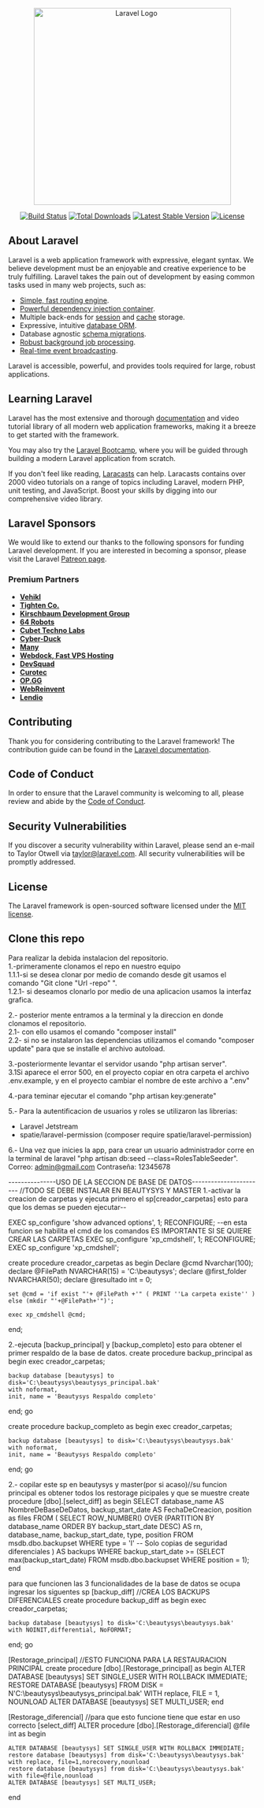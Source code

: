 <p align="center"><a href="https://laravel.com" target="_blank"><img src="https://raw.githubusercontent.com/laravel/art/master/logo-lockup/5%20SVG/2%20CMYK/1%20Full%20Color/laravel-logolockup-cmyk-red.svg" width="400" alt="Laravel Logo"></a></p>

<p align="center">
<a href="https://github.com/laravel/framework/actions"><img src="https://github.com/laravel/framework/workflows/tests/badge.svg" alt="Build Status"></a>
<a href="https://packagist.org/packages/laravel/framework"><img src="https://img.shields.io/packagist/dt/laravel/framework" alt="Total Downloads"></a>
<a href="https://packagist.org/packages/laravel/framework"><img src="https://img.shields.io/packagist/v/laravel/framework" alt="Latest Stable Version"></a>
<a href="https://packagist.org/packages/laravel/framework"><img src="https://img.shields.io/packagist/l/laravel/framework" alt="License"></a>
</p>

## About Laravel

Laravel is a web application framework with expressive, elegant syntax. We believe development must be an enjoyable and creative experience to be truly fulfilling. Laravel takes the pain out of development by easing common tasks used in many web projects, such as:

- [Simple, fast routing engine](https://laravel.com/docs/routing).
- [Powerful dependency injection container](https://laravel.com/docs/container).
- Multiple back-ends for [session](https://laravel.com/docs/session) and [cache](https://laravel.com/docs/cache) storage.
- Expressive, intuitive [database ORM](https://laravel.com/docs/eloquent).
- Database agnostic [schema migrations](https://laravel.com/docs/migrations).
- [Robust background job processing](https://laravel.com/docs/queues).
- [Real-time event broadcasting](https://laravel.com/docs/broadcasting).

Laravel is accessible, powerful, and provides tools required for large, robust applications.

## Learning Laravel

Laravel has the most extensive and thorough [documentation](https://laravel.com/docs) and video tutorial library of all modern web application frameworks, making it a breeze to get started with the framework.

You may also try the [Laravel Bootcamp](https://bootcamp.laravel.com), where you will be guided through building a modern Laravel application from scratch.

If you don't feel like reading, [Laracasts](https://laracasts.com) can help. Laracasts contains over 2000 video tutorials on a range of topics including Laravel, modern PHP, unit testing, and JavaScript. Boost your skills by digging into our comprehensive video library.

## Laravel Sponsors

We would like to extend our thanks to the following sponsors for funding Laravel development. If you are interested in becoming a sponsor, please visit the Laravel [Patreon page](https://patreon.com/taylorotwell).

### Premium Partners

- **[Vehikl](https://vehikl.com/)**
- **[Tighten Co.](https://tighten.co)**
- **[Kirschbaum Development Group](https://kirschbaumdevelopment.com)**
- **[64 Robots](https://64robots.com)**
- **[Cubet Techno Labs](https://cubettech.com)**
- **[Cyber-Duck](https://cyber-duck.co.uk)**
- **[Many](https://www.many.co.uk)**
- **[Webdock, Fast VPS Hosting](https://www.webdock.io/en)**
- **[DevSquad](https://devsquad.com)**
- **[Curotec](https://www.curotec.com/services/technologies/laravel/)**
- **[OP.GG](https://op.gg)**
- **[WebReinvent](https://webreinvent.com/?utm_source=laravel&utm_medium=github&utm_campaign=patreon-sponsors)**
- **[Lendio](https://lendio.com)**

## Contributing

Thank you for considering contributing to the Laravel framework! The contribution guide can be found in the [Laravel documentation](https://laravel.com/docs/contributions).

## Code of Conduct

In order to ensure that the Laravel community is welcoming to all, please review and abide by the [Code of Conduct](https://laravel.com/docs/contributions#code-of-conduct).

## Security Vulnerabilities

If you discover a security vulnerability within Laravel, please send an e-mail to Taylor Otwell via [taylor@laravel.com](mailto:taylor@laravel.com). All security vulnerabilities will be promptly addressed.

## License

The Laravel framework is open-sourced software licensed under the [MIT license](https://opensource.org/licenses/MIT).

## Clone this repo

Para realizar la debida instalacion del repositorio. <br>
1.-primeramente clonamos el repo en nuestro equipo<br>
    1.1.1-si se desea clonar por medio de comando  desde git usamos el comando "Git clone "Url -repo" ".<br>
    1.2.1- si deseamos clonarlo por medio de una aplicacion usamos la interfaz grafica.<br>
    
2.- posterior mente entramos a la terminal y la direccion en donde clonamos el repositorio.<br>
    2.1- con ello usamos el comando "composer install"<br>
    2.2- si no se instalaron las dependencias utilizamos el comando "composer update" para que se installe el archivo autoload.<br>
    
3.-posteriormente levantar el servidor usando "php artisan server".<br>
    3.1Si aparece el error 500, en el proyecto copiar en otra carpeta el archivo .env.example, y en el proyecto cambiar el nombre de este archivo a ".env"<br>
    
4.-para teminar ejecutar el comando "php artisan key:generate" <br>

5.- Para la autentificacion de usuarios y roles se utilizaron las librerias:
- Laravel Jetstream
- spatie/laravel-permission (composer require spatie/laravel-permission)

6.- Una vez que inicies la app, para crear un usuario administrador corre en la terminal de laravel "php artisan db:seed --class=RolesTableSeeder".
Correo: admin@gmail.com Contraseña: 12345678


---------------USO DE LA SECCION DE BASE DE DATOS----------------------- //TODO SE DEBE INSTALAR EN BEAUTYSYS Y MASTER
1.-activar la creacion de carpetas y ejecuta primero el sp[creador_carpetas] esto para que los demas se pueden ejecutar--

EXEC sp_configure 'show advanced options', 1;
RECONFIGURE;
--en esta funcion se habilita el cmd de los comandos ES IMPORTANTE SI SE QUIERE CREAR LAS CARPETAS
EXEC sp_configure 'xp_cmdshell', 1;
RECONFIGURE;
EXEC sp_configure 'xp_cmdshell';

create procedure creador_carpetas
as 
begin
	Declare @cmd Nvarchar(100);
	declare @FilePath NVARCHAR(15) = 'C:\beautysys';
	declare @first_folder NVARCHAR(50);
	declare @resultado int = 0;


	set @cmd = 'if exist "'+ @FilePath +'" ( PRINT ''La carpeta existe'' ) else (mkdir "'+@FilePath+'")';

	exec xp_cmdshell @cmd;
end;

2.-ejecuta [backup_principal] y [backup_completo] esto para obtener el primer respaldo de la base de datos.
create procedure backup_principal
as
begin
	exec creador_carpetas;

	backup database [beautysys] to disk='C:\beautysys\beautysys_principal.bak'
	with noformat,
	init, name = 'Beautysys Respaldo completo'

end;
go

create procedure backup_completo 
as
begin
	exec creador_carpetas;

	backup database [beautysys] to disk='C:\beautysys\beautysys.bak'
	with noformat,
	init, name = 'Beautysys Respaldo completo'

end;
go

2.- copilar este sp en beautysys y master(por si acaso)//su funcion principal es obtener todos los restorage picipales y que se muestre
create procedure [dbo].[select_diff] 
as
begin
SELECT
    database_name AS NombreDeBaseDeDatos,
    backup_start_date AS FechaDeCreacion,
	position as files
FROM
(
    SELECT
        ROW_NUMBER() OVER (PARTITION BY database_name ORDER BY backup_start_date DESC) AS rn,
        database_name,
        backup_start_date,
        type,
		position
    FROM msdb.dbo.backupset
    WHERE type = 'I' -- Solo copias de seguridad diferenciales
) AS backups
WHERE backup_start_date >=
	(SELECT max(backup_start_date)
     FROM msdb.dbo.backupset
     WHERE position = 1);
end

para que funcionen las 3 funcionalidades de la base de datos se ocupa ingresar los siguentes sp
[backup_diff] //CREA LOS BACKUPS DIFERENCIALES
create procedure backup_diff
as
begin
	exec creador_carpetas;

	backup database [beautysys] to disk='C:\beautysys\beautysys.bak'
	with NOINIT,differential, NoFORMAT;

end;
go

[Restorage_principal] //ESTO FUNCIONA PARA LA RESTAURACION PRINCIPAL
create procedure [dbo].[Restorage_principal] 
as
begin
	ALTER DATABASE [beautysys] SET SINGLE_USER WITH ROLLBACK IMMEDIATE;
	RESTORE DATABASE [beautysys] FROM  DISK = N'C:\beautysys\beautysys_principal.bak' WITH replace, FILE = 1,  NOUNLOAD
	ALTER DATABASE [beautysys] SET MULTI_USER;
end

[Restorage_diferencial] //para que esto funcione tiene que estar en uso correcto [select_diff] 
ALTER procedure [dbo].[Restorage_diferencial]
	@file int
as
begin

	ALTER DATABASE [beautysys] SET SINGLE_USER WITH ROLLBACK IMMEDIATE;
	restore database [beautysys] from disk='C:\beautysys\beautysys.bak'  with replace, file=1,norecovery,nounload
	restore database [beautysys] from disk='C:\beautysys\beautysys.bak'  with file=@file,nounload
	ALTER DATABASE [beautysys] SET MULTI_USER;
end 